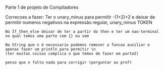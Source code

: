 Parte 1 de projeto de Compiladores

Correcoes a fazer:
    Ter o unary_minus para permitir -(1+2)+2 e deixar de permitir numeros negativos na expressão regular, unary_minus TOKEN

    No If_then_else deixar de ter a partir do then e ter um nao-terminal no qual temos uma parte com {} ou sem 

    Na String que n é necessario podemos remover a funcao auxiliar e apenas fazer um println para permitir \n
    (ter muitas coisas complica o que temos de fazer em parte2)

    penso que n falta nada para corrigir (perguntar ao prof)